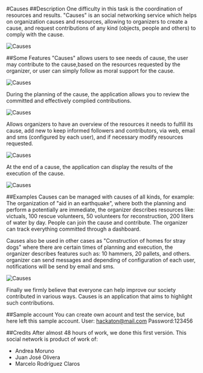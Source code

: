#Causes
##Description
One difficulty in this task is the coordination of resources and results. "Causes" is an social networking service which helps on organization causes and resources, allowing to organizers to create a cause, and request contributions of any kind (objects, people and others) to comply with the cause.

![Causes](/screenshots/home.jpg "Home page")

##Some Features
"Causes" allows users to see needs of cause, the user may contribute to the cause,based on the resources requested by the organizer, or user can simply follow as moral support for the cause.

![Causes](/screenshots/objetives.jpg "Objetives and Contributors")

During the planning of the cause, the application allows you to review the committed and effectively complied contributions.

![Causes](/screenshots/aproval.jpg "Committed and effectively complied contributions")

Allows organizers to have an overview of the resources it needs to fulfill its cause, add new to keep informed followers and contributors, via web, email and sms (configured by each user), and if necessary modify resources requested.

![Causes](/screenshots/sms.jpg "Update to web, email and SMS")

At the end of a cause, the application can display the results of the execution of the cause.

![Causes](/screenshots/dashboard.jpg "Dashboard")

##Examples
Causes can be managed with causes of all kinds, for example: The organization of "aid in an earthquake", where both the planning and perform a potentially are immediate, the organizer describes resources like: victuals, 100 rescue volunteers, 50 volunteers for reconstruction, 200 liters of water by day. People can join the cause and contribute. The organizer can track everything committed through a dashboard.

Causes also be used in other cases as "Construction of homes for stray dogs" where there are certain times of planning and execution, the organizer describes features such as: 10 hammers, 20 pallets, and others. organizer can send messages and depending of configuration of each user, notifications will be send by email and sms.

![Causes](/screenshots/dogs.jpg "Dog")

Finally we firmly believe that everyone can help improve our society contributed in various ways. Causes is an application that aims to highlight such contributions.

##Sample account
You can create own acount and test the service, but here left this sample account.
User: hackaton@mail.com
Password:123456

##Credits
After almost 48 hours of work, we done this first versión. This social network is product of work of:
* Andrea Moruno
* Juan José Olivera
* Marcelo Rodríguez Claros
